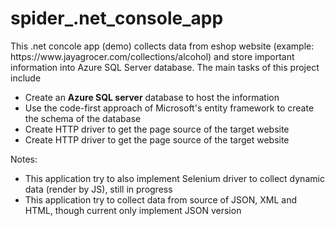 <h1> spider_.net_console_app </h1>
<p>This .net concole app (demo) collects data from eshop website (example: https://www.jayagrocer.com/collections/alcohol) and store important information into Azure SQL Server database. The main tasks of this project include</p>
<ul>
    <li>Create an <b>Azure SQL server</b> database to host the information</li>
    <li>Use the code-first approach of Microsoft's entity framework to create the schema of the database</li>
    <li>Create HTTP driver to get the page source of the target website</li>
    <li>Create HTTP driver to get the page source of the target website</li>
</ul>
<p>Notes:</p>
<ul>
    <li>This application try to also implement Selenium driver to collect dynamic data (render by JS), still in progress</li>
    <li>This application try to collect data from source of JSON, XML and HTML, though current only implement JSON version</li>
</ul>
